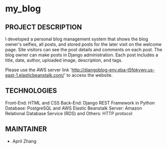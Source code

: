 # my_blog

PROJECT DESCRIPTION
--------------------
I developed a personal blog management system that shows the blog owner's selfies, all posts, and stored posts for the later visit on the welcome page. Site visitors can see the post details and comments on each post.
The blog owner can make posts in Django administration. Each post includes a title, date, author, uploaded image, description, and tags.

Please use the AWS server link 'http://djangoblog-env.eba-t5fpkywv.us-east-1.elasticbeanstalk.com/' to access the website.

TECHNOLOGIES
--------------------
Front-End: HTML and CSS
Back-End: Django REST Framework in Python
Database: PostgreSQL and AWS Elastic Beanstalk 
Server: Amazon Relational Database Service (RDS) and 
Others: HTTP protocol

MAINTAINER
--------------------
* April Zhang
